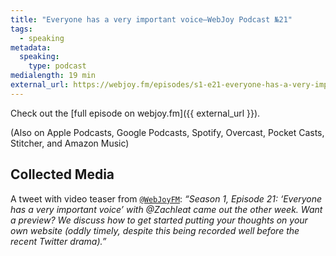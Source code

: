 ```yaml
---
title: "Everyone has a very important voice—WebJoy Podcast №21"
tags:
  - speaking
metadata:
  speaking:
    type: podcast
medialength: 19 min
external_url: https://webjoy.fm/episodes/s1-e21-everyone-has-a-very-important-voice-zach-zachleat
---
```

Check out the [full episode on webjoy.fm]({{ external_url }}).

(Also on Apple Podcasts, Google Podcasts, Spotify, Overcast, Pocket Casts, Stitcher, and Amazon Music)

## Collected Media

A tweet with video teaser from [`@WebJoyFM`](https://twitter.com/WebJoyFM/status/1592179007097024512): _“Season 1, Episode 21: ‘Everyone has a very important voice’ with @Zachleat came out the other week. Want a preview? We discuss how to get started putting your thoughts on your own website (oddly timely, despite this being recorded well before the recent Twitter drama).”_
